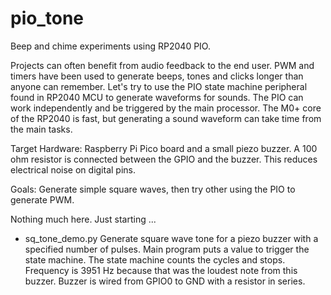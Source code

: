 # pio_tone
Beep and chime experiments using RP2040 PIO.

Projects can often benefit from audio feedback to the end user. PWM and timers have been used to generate beeps, tones and clicks longer than anyone can remember. Let's try to use the PIO state machine peripheral found in RP2040 MCU to generate waveforms for sounds. The PIO can work independently and be triggered by the main processor. The M0+ core of the RP2040 is fast, but generating a sound waveform can take time from the main tasks.

Target Hardware: Raspberry Pi Pico board and a small piezo buzzer.  A 100 ohm resistor is connected between the GPIO and the buzzer. This reduces electrical noise on digital pins.

Goals: Generate simple square waves, then try other using the PIO to generate PWM.

Nothing much here. Just starting ...
- sq_tone_demo.py  Generate square wave tone for a piezo buzzer with a specified number of pulses. Main program puts a value to trigger the state machine. The state machine counts the cycles and stops. Frequency is 3951 Hz because that was the loudest note from this buzzer. Buzzer is wired from GPIO0 to GND with a resistor in series.
